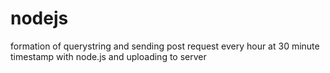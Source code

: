 # nodejs
formation of querystring and sending post request every hour at 30 minute timestamp with node.js and uploading to server
